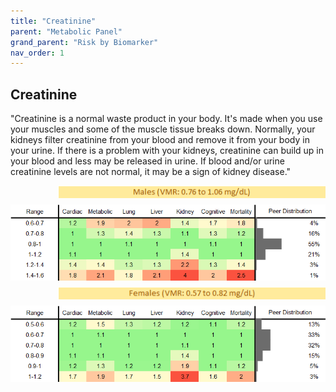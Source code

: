 ```yaml
---
title: "Creatinine"
parent: "Metabolic Panel"
grand_parent: "Risk by Biomarker"
nav_order: 1
---
```



## Creatinine


"Creatinine is a normal waste product in your body. It's made when you use your muscles and some of the muscle tissue breaks down. Normally, your kidneys filter creatinine from your blood and remove it from your body in your urine. If there is a problem with your kidneys, creatinine can build up in your blood and less may be released in urine. If blood and/or urine creatinine levels are not normal, it may be a sign of kidney disease."

<div style="display: flex; flex-direction: column; gap: 10px;">

  <img src="/assets/images/vmrbiomarker_creatinine__male.png" alt="Creatinine VMR Male" style="margin-left: 15%">
  <img src="/assets/images/rr_creatinine__male.png" alt="Creatinine RR Male">

  <img src="/assets/images/vmrbiomarker_creatinine__female.png" alt="Creatinine VMR Female" style="margin-left: 15%; ">
  <img src="/assets/images/rr_creatinine__female.png" alt="Creatinine RR Female">

</div>



